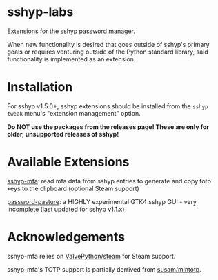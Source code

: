 # sshyp-labs
Extensions for the [sshyp password manager](https://github.com/rwinkhart/sshyp).

When new functionality is desired that goes outside of sshyp's primary goals or requires venturing outside of the Python standard library, said functionality is implemented as an extension.

# Installation
For sshyp v1.5.0+, sshyp extensions should be installed from the `sshyp tweak` menu's "extension management" option.

**Do NOT use the packages from the releases page! These are only for older, unsupported releases of sshyp!**

# Available Extensions
[sshyp-mfa](https://github.com/rwinkhart/sshyp-labs/wiki/sshyp-mfa): read mfa data from sshyp entries to generate and copy totp keys to the clipboard (optional Steam support)

[password-pasture](https://github.com/rwinkhart/sshyp-labs/wiki/password-pasture): a HIGHLY experimental GTK4 sshyp GUI - very incomplete (last updated for sshyp v1.1.x)

# Acknowledgements
sshyp-mfa relies on [ValvePython/steam](https://github.com/ValvePython/steam) for Steam support.

sshyp-mfa's TOTP support is partially derrived from [susam/mintotp](https://github.com/susam/mintotp).
